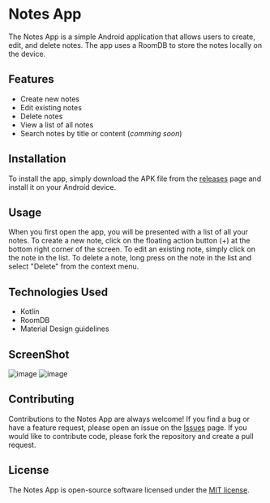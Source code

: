 # Notes App

The Notes App is a simple Android application that allows users to create, edit, and delete notes. The app uses a RoomDB to store the notes locally on the device.

## Features

- Create new notes
- Edit existing notes
- Delete notes
- View a list of all notes
- Search notes by title or content (*comming soon*)

## Installation

To install the app, simply download the APK file from the [releases](https://github.com/sathruwan/Notes/releases) page and install it on your Android device.

## Usage

When you first open the app, you will be presented with a list of all your notes. To create a new note, click on the floating action button (+) at the bottom right corner of the screen. To edit an existing note, simply click on the note in the list. To delete a note, long press on the note in the list and select "Delete" from the context menu.

## Technologies Used

- Kotlin
- RoomDB
- Material Design guidelines

## ScreenShot

![image](https://user-images.githubusercontent.com/43174209/230781982-db222834-7d85-4131-b7cf-9b45a1961c18.png)
![image](https://user-images.githubusercontent.com/43174209/230782013-f5fb9323-b6cf-40e2-9d93-340b503de1e1.png)


## Contributing

Contributions to the Notes App are always welcome! If you find a bug or have a feature request, please open an issue on the [Issues](https://github.com/sathruwan/Notes/issues) page. If you would like to contribute code, please fork the repository and create a pull request.

## License

The Notes App is open-source software licensed under the [MIT license](https://opensource.org/licenses/MIT).

